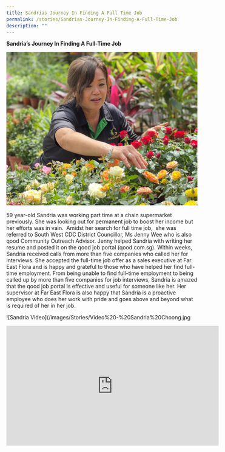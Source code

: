 ```yaml
---
title: Sandrias Journey In Finding A Full Time Job
permalink: /stories/Sandrias-Journey-In-Finding-A-Full-Time-Job
description: ""
---
```

**Sandria’s Journey In Finding A Full-Time Job**

![Sandria](/images/Stories/sandria%20(2).jpg)

59 year-old Sandria was working part time at a chain supermarket previously. She was looking out for permanent job to boost her income but her efforts was in vain.  Amidst her search for full time job,  she was referred to South West CDC District Councillor, Ms Jenny Wee who is also qood Community Outreach Advisor. Jenny helped Sandria with writing her resume and posted it on the qood job portal (qood.com.sg). Within weeks, Sandria received calls from more than five companies who called her for interviews. She accepted the full-time job offer as a sales executive at Far East Flora and is happy and grateful to those who have helped her find full-time employment. From being unable to find full-time employment to being called up by more than five companies for job interviews, Sandria is amazed that the qood job portal is effective and useful for someone like her. Her supervisor at Far East Flora is also happy that Sandria is a proactive employee who does her work with pride and goes above and beyond what is required of her in her job.

![Sandria Video](/images/Stories/Video%20-%20Sandria%20Choong.jpg

<iframe width="560" height="315" src="https://www.youtube.com/embed/KecBi8BeXZ0" title="YouTube video player" frameborder="0" allow="accelerometer; autoplay; clipboard-write; encrypted-media; gyroscope; picture-in-picture" allowfullscreen></iframe>